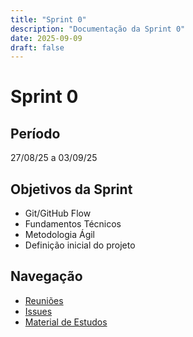 ```yaml
---
title: "Sprint 0"
description: "Documentação da Sprint 0"
date: 2025-09-09
draft: false
---
```


# Sprint 0

## Período
27/08/25 a 03/09/25

## Objetivos da Sprint
- Git/GitHub Flow
- Fundamentos Técnicos
- Metodologia Ágil
- Definição inicial do projeto

## Navegação
- [Reuniões](./reunioes)
- [Issues](./issues)
- [Material de Estudos](./material-estudos)

